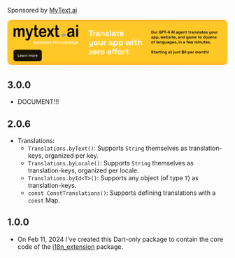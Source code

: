 Sponsored by [MyText.ai](https://mytext.ai)

[![](./example/SponsoredByMyTextAi.png)](https://mytext.ai)

## 3.0.0

* DOCUMENT!!!

## 2.0.6

* Translations:
    - `Translations.byText()`: Supports `String` themselves as translation-keys, organized per
      key.
    - `Translations.byLocale()`: Supports `String` themselves as translation-keys, organized per
      locale.
    - `Translations.byId<T>()`: Supports any object (of type `T`) as translation-keys.
    - `const ConstTranslations()`: Supports defining translations with a `const` Map.

## 1.0.0

* On Feb 11, 2024 I've created this Dart-only package to contain the core code of
  the [i18n_extension](https://pub.dev/packages/i18n_extension) package.
